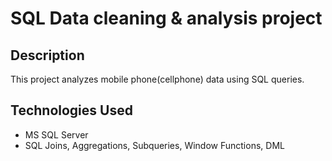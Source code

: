 # SQL Data cleaning & analysis project

## Description
This project analyzes mobile phone(cellphone) data using SQL queries.

## Technologies Used
- MS SQL Server
- SQL Joins, Aggregations, Subqueries, Window Functions, DML

